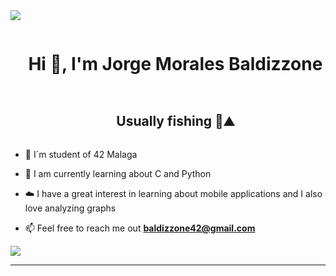 
<!--horizontal divider(gradiant)-->
<img src="https://user-images.githubusercontent.com/73097560/115834477-dbab4500-a447-11eb-908a-139a6edaec5c.gif">

<!--h1 without bottom border-->
<div id="user-content-toc">
  <ul align="center">
    <summary><h1 style="display: inline-block">Hi 👋, I'm Jorge Morales Baldizzone</h1></summary>
  </ul>
</div>


<!--h2 without bottom border-->
<div id="user-content-toc">
  <ul align="center">
    <summary><h2 style="display: inline-block">Usually fishing 🎣⛰️</h2></summary>
  </ul>
</div>


<!--Intro start-->
- 🔭 I´m student of 42 Malaga 

- 🌱 I am currently learning about C and Python

- ☁️ I have a great interest in learning about mobile applications and I also love analyzing graphs 

- 📫 Feel free to reach me out **baldizzone42@gmail.com**

<!--horizontal divider(gradiant)-->
<img src="https://user-images.githubusercontent.com/73097560/115834477-dbab4500-a447-11eb-908a-139a6edaec5c.gif">

----------------------------------------------------------------------


